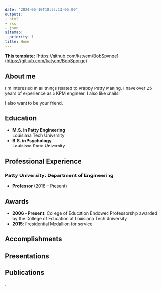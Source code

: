 ```yaml
---
date: "2024-06-10T18:56:13-05:00"
outputs:
- html
- rss
- json
sitemap:
  priority: 1
title: Home
---
```


**This template:** [https://github.com/katyem/BobSponge](https://github.com/katyem/BobSponge)

## About me

I'm interested in all things related to Krabby Patty Making. I have over 25 years of experience as a KPM engineer. I also like snails!

I also want to be your friend.

## Education
- **M.S. in Patty Engineering**  
  Louisiana Tech University
- **B.S. in Psychology**  
  Louisiana State University

## Professional Experience

### Patty University: Department of Engineering
- **Professor** (2018 – Present)

## Awards
- **2006 – Present**: College of Education Endowed Professorship awarded by the College of Education at Louisiana Tech University
- **2015**: Presidential Medallion for service

## Accomplishments


## Presentations


## Publications
.
